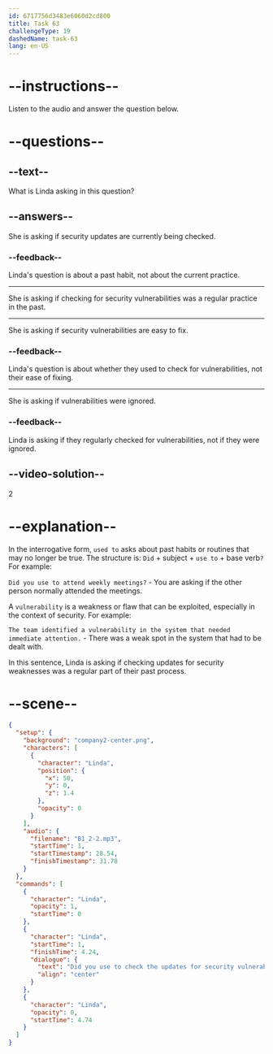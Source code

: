 ```yaml
---
id: 6717756d3483e6060d2cd800
title: Task 63
challengeType: 19
dashedName: task-63
lang: en-US
---
```


<!-- (Audio) Linda: Did you use to check the updates for security vulnerabilities? -->

# --instructions--

Listen to the audio and answer the question below.

# --questions--

## --text--

What is Linda asking in this question?

## --answers--

She is asking if security updates are currently being checked.

### --feedback--

Linda's question is about a past habit, not about the current practice.

---

She is asking if checking for security vulnerabilities was a regular practice in the past.

---

She is asking if security vulnerabilities are easy to fix.

### --feedback--

Linda's question is about whether they used to check for vulnerabilities, not their ease of fixing.

---

She is asking if vulnerabilities were ignored.

### --feedback--

Linda is asking if they regularly checked for vulnerabilities, not if they were ignored.

## --video-solution--

2

# --explanation--

In the interrogative form, `used to` asks about past habits or routines that may no longer be true. The structure is: `Did` + subject + `use to` + base verb`?` For example: 

`Did you use to attend weekly meetings?` - You are asking if the other person normally attended the meetings. 

A `vulnerability` is a weakness or flaw that can be exploited, especially in the context of security. For example: 

`The team identified a vulnerability in the system that needed immediate attention.` - There was a weak spot in the system that had to be dealt with.

In this sentence, Linda is asking if checking updates for security weaknesses was a regular part of their past process.

# --scene--

```json
{
  "setup": {
    "background": "company2-center.png",
    "characters": [
      {
        "character": "Linda",
        "position": {
          "x": 50,
          "y": 0,
          "z": 1.4
        },
        "opacity": 0
      }
    ],
    "audio": {
      "filename": "B1_2-2.mp3",
      "startTime": 1,
      "startTimestamp": 28.54,
      "finishTimestamp": 31.78
    }
  },
  "commands": [
    {
      "character": "Linda",
      "opacity": 1,
      "startTime": 0
    },
    {
      "character": "Linda",
      "startTime": 1,
      "finishTime": 4.24,
      "dialogue": {
        "text": "Did you use to check the updates for security vulnerabilities?",
        "align": "center"
      }
    },
    {
      "character": "Linda",
      "opacity": 0,
      "startTime": 4.74
    }
  ]
}
```
